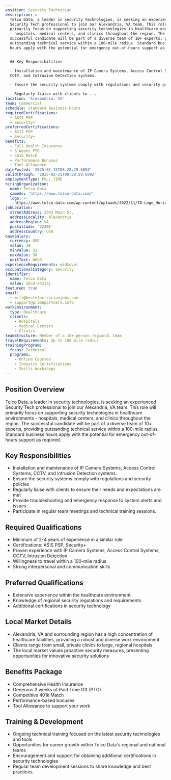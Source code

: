 ```yaml
---
position: Security Technician
description: >-
  Telco Data, a leader in security technologies, is seeking an experienced
  Security Tech professional to join our Alexandria, VA team. This role will
  primarily focus on supporting security technologies in healthcare environments
  - hospitals, medical centers, and clinics throughout the region. The
  successful candidate will be part of a diverse team of 10+ experts, providing
  outstanding technical service within a 100-mile radius. Standard business
  hours apply with the potential for emergency out-of-hours support as required.


  ## Key Responsibilities

  - Installation and maintenance of IP Camera Systems, Access Control Systems,
  CCTV, and Intrusion Detection systems.

  - Ensure the security systems comply with regulations and security policies

  - Regularly liaise with clients to ...
location: 'Alexandria, VA'
team: Commercial
schedule: Standard Business Hours
requiredCertifications:
  - ASIS PSP
  - Security+
preferredCertifications:
  - ASIS PSP
  - Security+
benefits:
  - Full Health Insurance
  - 3 Weeks PTO
  - 401k Match
  - Performance Bonuses
  - Tool Allowance
datePosted: '2025-01-15T08:28:29.609Z'
validThrough: '2025-02-21T08:28:29.609Z'
employmentType: FULL_TIME
hiringOrganization:
  name: Telco Data
  sameAs: 'https://www.telco-data.com/'
  logo: >-
    https://www.telco-data.com/wp-content/uploads/2022/11/TD-Logo_Horizontal_Color.webp
jobLocation:
  streetAddress: 3342 Main St.
  addressLocality: Alexandria
  addressRegion: VA
  postalCode: '22301'
  addressCountry: USA
baseSalary:
  currency: USD
  value: 30
  minValue: 32
  maxValue: 38
  unitText: HOUR
experienceRequirements: midLevel
occupationalCategory: Security
identifier:
  name: Telco Data
  value: SECU-xh3jaj
featured: true
email:
  - will@bestelectricianjobs.com
  - support@primepartners.info
workEnvironment:
  type: Healthcare
  clients:
    - Hospitals
    - Medical Centers
    - Clinics
teamStructure: Member of a 10+ person regional team
travelRequirements: Up to 100 mile radius
trainingProgram:
  focus: Technical
  programs:
    - Online Courses
    - Industry Certifications
    - Skills Workshops
---
```




## Position Overview
Telco Data, a leader in security technologies, is seeking an experienced Security Tech professional to join our Alexandria, VA team. This role will primarily focus on supporting security technologies in healthcare environments - hospitals, medical centers, and clinics throughout the region. The successful candidate will be part of a diverse team of 10+ experts, providing outstanding technical service within a 100-mile radius. Standard business hours apply with the potential for emergency out-of-hours support as required.

## Key Responsibilities
- Installation and maintenance of IP Camera Systems, Access Control Systems, CCTV, and Intrusion Detection systems.
- Ensure the security systems comply with regulations and security policies
- Regularly liaise with clients to ensure their needs and expectations are met
- Provide troubleshooting and emergency response to system alerts and issues
- Participate in regular team meetings and technical training sessions.

## Required Qualifications
- Minimum of 2-4 years of experience in a similar role
- Certifications: ASIS PSP, Security+
- Proven experience with IP Camera Systems, Access Control Systems, CCTV, Intrusion Detection
- Willingness to travel within a 100-mile radius
- Strong interpersonal and communication skills

## Preferred Qualifications
- Extensive experience within the healthcare environment
- Knowledge of regional security regulations and requirements
- Additional certifications in security technology

## Local Market Details
- Alexandria, VA and surrounding region has a high concentration of healthcare facilities, providing a robust and diverse work environment
- Clients range from small, private clinics to large, regional hospitals
- The local market values proactive security measures, presenting opportunities for innovative security solutions

## Benefits Package
- Comprehensive Health Insurance
- Generous 3 weeks of Paid Time Off (PTO)
- Competitive 401k Match
- Performance-based bonuses
- Tool Allowance to support your work

## Training & Development
- Ongoing technical training focused on the latest security technologies and tools
- Opportunities for career growth within Telco Data's regional and national teams
- Encouragement and support for obtaining additional certifications in security technologies
- Regular team development sessions to share knowledge and best practices.
